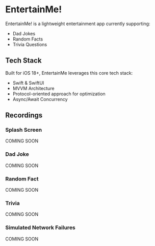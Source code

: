 # EntertainMe!

EntertainMe! is a lightweight entertainment app currently supporting:
- Dad Jokes
- Random Facts
- Trivia Questions

## Tech Stack

Built for iOS 18+, EntertainMe leverages this core tech stack:
- Swift & SwiftUI
- MVVM Architecture
- Protocol-oriented approach for optimization
- Async/Await Concurrency

## Recordings

### Splash Screen

COMING SOON

### Dad Joke

COMING SOON

### Random Fact

COMING SOON

### Trivia

COMING SOON

### Simulated Network Failures

COMING SOON

